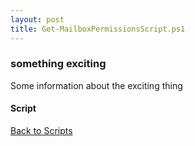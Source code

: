 ```yaml
---
layout: post
title: Get-MailboxPermissionsScript.ps1
---
```


### something exciting

Some information about the exciting thing

#### Script

<script async src="https://gist-it.appspot.com/github.com/BanterBoy/scripts-blog/blob/master/PowerShell/scripts/Exchange/Get-MailboxPermissionsScript.ps1"></script>

<a href="/menu/_pages/scripts.html">Back to Scripts</a>
